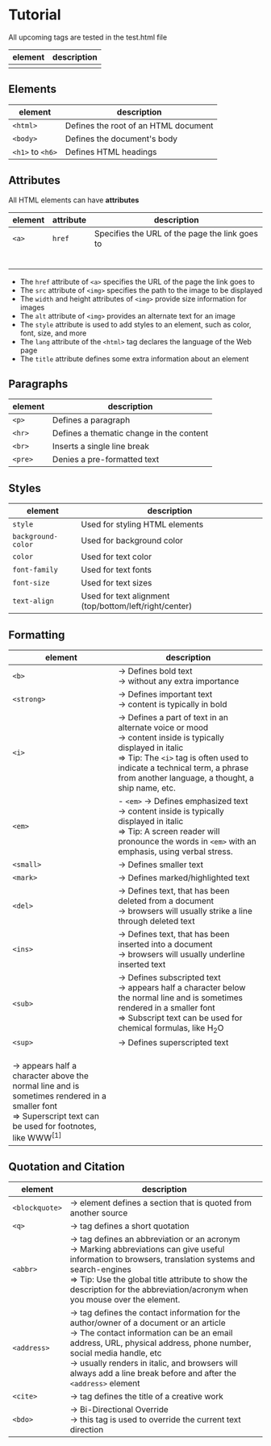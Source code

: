 # Tutorial

All upcoming tags are tested in the test.html file

|element|description|
|---|---|
|||

## Elements

|element|description|
|---|---|
|`<html>`|Defines the root of an HTML document|
|`<body>`|Defines the document's body|
|`<h1>` to `<h6>`|Defines HTML headings|

## Attributes

All HTML elements can have **attributes**

|element|attribute|description|
|---|---|---|
|`<a>`|`href`|Specifies the URL of the page the link goes to|
||||
||||
||||
||||
||||
||||

- The `href` attribute of `<a>` specifies the URL of the page the link goes to
- The `src` attribute of `<img>` specifies the path to the image to be displayed
- The `width` and height attributes of `<img>` provide size information for images
- The `alt` attribute of `<img>` provides an alternate text for an image
- The `style` attribute is used to add styles to an element, such as color, font, size, and more
- The `lang` attribute of the `<html>` tag declares the language of the Web page
- The `title` attribute defines some extra information about an element

## Paragraphs

|element|description|
|---|---|
|`<p>`|Defines a paragraph|
|`<hr>`|Defines a thematic change in the content|
|`<br>`|Inserts a single line break|
|`<pre>`|Denies a pre-formatted text|

## Styles

|element|description|
|---|---|
|`style`|Used for styling HTML elements|
|`background-color`|Used for background color|
|`color`|Used for text color|
|`font-family`|Used for text fonts|
|`font-size`|Used for text sizes|
|`text-align`|Used for text alignment (top/bottom/left/right/center)|

## Formatting

|element|description|
|---|---|
|`<b>`|-> Defines bold text <br>-> without any extra importance|
|`<strong>`|-> Defines important text <br>-> content is typically in bold|
|`<i>`|-> Defines a part of text in an alternate voice or mood <br>-> content inside is typically displayed in italic <br>=> Tip: The `<i>` tag is often used to indicate a technical term, a phrase from another language, a thought, a ship name, etc.|
|`<em>`|- `<em>` -> Defines emphasized text <br>-> content inside is typically displayed in italic <br>=> Tip: A screen reader will pronounce the words in `<em>` with an emphasis, using verbal stress.|
|`<small>`|-> Defines smaller text|
|`<mark>`|-> Defines marked/highlighted text|
|`<del>`|-> Defines text, that has been deleted from a document <br>-> browsers will usually strike a line through deleted text|
|`<ins>`|-> Defines text, that has been inserted into a document <br>-> browsers will usually underline inserted text|
|`<sub>`|-> Defines subscripted text <br>-> appears half a character below the normal line and is sometimes rendered in a smaller font <br>=> Subscript text can be used for chemical formulas, like H<sub>2</sub>O|
|`<sup>`|-> Defines superscripted text 
            <br>-> appears half a character above the normal line and is sometimes rendered in a smaller font <br>=> Superscript text can be used for footnotes, like WWW<sup>[1]</sup>|

## Quotation and Citation

|element|description|
|---|---|
|`<blockquote>`|-> element defines a section that is quoted from another source|
|`<q>`|-> tag defines a short quotation|
|`<abbr>`|-> tag defines an abbreviation or an acronym <br>-> Marking abbreviations can give useful information to browsers, translation systems and search-engines <br>=> Tip: Use the global title attribute to show the description for the abbreviation/acronym when you mouse over the element.|
|`<address>`|-> tag defines the contact information for the author/owner of a document or an article <br> -> The contact information can be an email address, URL, physical address, phone number, social media handle, etc <br> -> usually renders in italic, and browsers will always add a line break before and after the `<address>` element|
|`<cite>`|-> tag defines the title of a creative work|
|`<bdo>`|-> Bi-Directional Override <br>-> this tag is used to override the current text direction|
